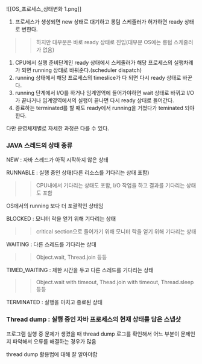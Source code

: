   

![[OS_프로세스_상태변화 1.png]]

  

1. 프로세스가 생성되면 new 상태로 대기하고 롱텀 스케줄러가 허가하면 ready 상태로 변한다.

>> 하지만 대부분은 바로 ready 상태로 진입(대부분 OS에는 롱텀 스케줄러가 없음)

1. CPU에서 실행 준비단계인 ready 상태에서 스케줄러가 해당 프로세스의 실행차례가 되면 running 상태로 바꿔준다.(scheduler dispatch)
2. running 상태에서 해당 프로세스의 timeslice가 다 되면 다시 ready 상태로 바꾼다.
3. running 단계에서 I/O를 하거나 임계영역에 들어가야하면 wait 상태로 바뀌고 I/O가 끝나거나 임계영역에서의 실행이 끝나면 다시 ready 상태로 들어간다.
4. 종료하는 terminated를 할 때도 ready에서 running을 거쳤다가 teminated 되야한다.

  

다만 운영체제별로 자세한 과정은 다를 수 있다.

  

### JAVA 스레드의 상태 종류

NEW : 자바 스레드가 아직 시작하지 않은 상태

  

RUNNABLE : 실행 중인 상태(다른 리소스를 기다리는 상태 포함)

>> CPU내에서 기다리는 상태도 포함, I/O 작업을 하고 결과를 기다리는 상태도 포함

OS에서의 running 보다 더 포괄적인 상태임

  

BLOCKED : 모니터 락을 얻기 위해 기다리는 상태

>> critical section으로 들어가기 위해 모니터 락을 얻기 위해 기다리는 상태

  

WAITING : 다른 스레드를 기다리는 상태

>> Object.wait, Thread.join 등등

  

TIMED_WAITING : 제한 시간을 두고 다른 스레드를 기다리는 상태

>> Object.wait with timeout, Thead.join with timeout, Thread.sleep 등등

  

TERMINATED : 실행을 마치고 종료된 상태

  

### Thread dump : 실행 중인 자바 프로세스의 현재 상태를 담은 스냅샷

프로그램 실행 중 문제가 생겼을 때 thread dump 로그를 확인해서 어느 부분이 문제인지 파악해서 오류를 해결하는 경우가 많음

thread dump 활용법에 대해 잘 알아야함
